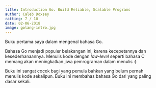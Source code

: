 ```yaml
---
title: Introduction Go. Build Reliable, Scalable Programs  
author: Caleb Doxsey
ratting: 7 / 10
date: 02-06-2018
image: golang-intro.jpg
---
```


Buku pertama saya dalam mengenal bahasa Go. 

Bahasa Go menjadi populer belakangan ini, karena kecepetannya dan kesederhanaannya. Menulis kode dengan *low-level* seperti bahasa C memang akan meningkatkan jiwa pemrograman dalam menulis :)

Buku ini sangat cocok bagi yang pemula bahkan yang belum pernah menulis kode sekalipun. Buku ini membahas bahasa Go dari yang paling dasar sekali. 